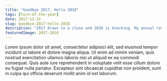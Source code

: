 ```yaml
---
title: "Goodbye 2017, Hello 2018"
tags: [turn-of-the-year]
date: 2017-12-31
slug: goodbye-2017-hello-2018
description: "2017 draws to a close and 2018 is knocking. My annual review and preview went to my newsletter, so subscribe or head over to Medium to read them."
featuredImage: 2017-2018
---
```


Lorem ipsum dolor sit amet, consectetur adipisici elit, sed eiusmod tempor incidunt ut labore et dolore magna aliqua.
Ut enim ad minim veniam, quis nostrud exercitation ullamco laboris nisi ut aliquid ex ea commodi consequat.
Quis aute iure reprehenderit in voluptate velit esse cillum dolore eu fugiat nulla pariatur.
Excepteur sint obcaecat cupiditat non proident, sunt in culpa qui officia deserunt mollit anim id est laborum.